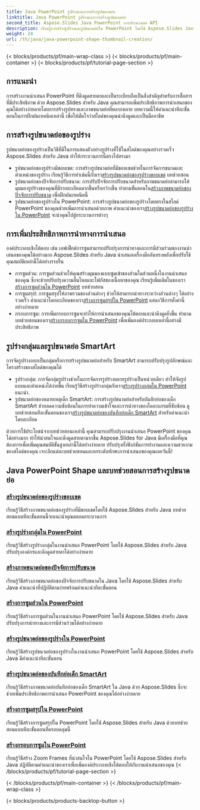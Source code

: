 ```yaml
---
title: Java PowerPoint รูปร่างและการสร้างรูปขนาดย่อ
linktitle: Java PowerPoint รูปร่างและการสร้างรูปขนาดย่อ
second_title: Aspose.Slides Java PowerPoint การประมวลผล API
description: เรียนรู้การสร้างรูปร่างและรูปขนาดย่อใน PowerPoint โดยใช้ Aspose.Slides Java บทช่วยสอนโดยละเอียดเกี่ยวกับการสร้างรูปร่างกลุ่ม การปรับขนาดภาพขนาดย่อ และเอฟเฟกต์การซูม
weight: 24
url: /th/java/java-powerpoint-shape-thumbnail-creation/
---
```


{< blocks/products/pf/main-wrap-class >}
{< blocks/products/pf/main-container >}
{< blocks/products/pf/tutorial-page-section >}

## การแนะนำ

การสร้างงานนำเสนอ PowerPoint ที่ดึงดูดสายตาและเป็นระเบียบถือเป็นสิ่งสำคัญสำหรับการสื่อสารที่มีประสิทธิภาพ ด้วย Aspose.Slides สำหรับ Java คุณสามารถเพิ่มประสิทธิภาพการนำเสนอของคุณได้อย่างง่ายดายโดยการสร้างรูปทรงและภาพขนาดย่อที่หลากหลาย บทความนี้ให้คำแนะนำทีละขั้นตอนในการฝึกฝนเทคนิคเหล่านี้ เพื่อให้มั่นใจว่าสไลด์ของคุณน่าดึงดูดและเป็นมืออาชีพ

## การสร้างรูปขนาดย่อของรูปร่าง

รูปขนาดย่อของรูปร่างเป็นวิธีที่ดีในการแสดงตัวอย่างรูปร่างที่ใช้ในสไลด์ของคุณอย่างรวดเร็ว Aspose.Slides สำหรับ Java ทำให้กระบวนการนี้ตรงไปตรงมา

-  รูปขนาดย่อของรูปร่างมีขอบเขต: การสร้างรูปขนาดย่อที่มีขอบเขตช่วยในการจัดการขนาดและตำแหน่งของรูปร่าง เรียนรู้วิธีการทำเช่นนี้กับเรา[สร้างรูปขนาดย่อของรูปร่างขอบเขต](./create-bounds-shape-thumbnail/) บทช่วยสอน
- รูปขนาดย่อของปัจจัยการปรับขนาด: การปรับปัจจัยการปรับขนาดสำหรับภาพขนาดย่อสามารถให้มุมมองรูปร่างของคุณที่มีรายละเอียดมากขึ้นหรือกว้างขึ้น ทำตามขั้นตอนใน[สร้างภาพขนาดย่อของปัจจัยการปรับขนาด](./create-scaling-factor-thumbnail/) เพื่อฝึกฝนเทคนิคนี้
-  รูปขนาดย่อของรูปร่างใน PowerPoint: การสร้างรูปขนาดย่อของรูปร่างโดยตรงในสไลด์ PowerPoint ของคุณช่วยเพิ่มการนำเสนอด้วยภาพ คำแนะนำของเรา[สร้างรูปขนาดย่อของรูปร่างใน PowerPoint](./create-shape-thumbnail-powerpoint/) จะนำคุณไปสู่กระบวนการต่างๆ

## การเพิ่มประสิทธิภาพการนำทางการนำเสนอ

องค์ประกอบเชิงโต้ตอบ เช่น เอฟเฟ็กต์การซูมสามารถปรับปรุงการนำทางและการมีส่วนร่วมของงานนำเสนอของคุณได้อย่างมาก Aspose.Slides สำหรับ Java นำเสนอเครื่องมืออันทรงพลังเพื่อปรับใช้คุณสมบัติเหล่านี้ได้อย่างราบรื่น

-  การซูมส่วน: การซูมส่วนช่วยให้คุณสร้างมุมมองแบบซูมเข้าของส่วนใดส่วนหนึ่งในงานนำเสนอของคุณ ซึ่งจะช่วยปรับปรุงความลื่นไหลและโฟกัสของเนื้อหาของคุณ เรียนรู้เพิ่มเติมในของเรา[สร้างการซูมส่วนใน PowerPoint](./create-section-zoom-powerpoint/) บทช่วยสอน
- การซูมสรุป: การซูมสรุปให้ภาพรวมของส่วนต่างๆ ช่วยให้สามารถนำทางระหว่างส่วนต่างๆ ได้อย่างรวดเร็ว คำแนะนำโดยละเอียดของเรา[สร้างการซูมสรุปใน PowerPoint](./create-summary-zoom-powerpoint/) แสดงวิธีการตั้งค่านี้อย่างง่ายดาย
-  กรอบการซูม: การเพิ่มกรอบการซูมจะทำให้การนำเสนอของคุณโต้ตอบและน่าดึงดูดยิ่งขึ้น ทำตามบทช่วยสอนของเรา[สร้างกรอบการซูมใน PowerPoint](./create-zoom-frame-powerpoint/) เพื่อเพิ่มองค์ประกอบเหล่านี้อย่างมีประสิทธิภาพ

## รูปร่างกลุ่มและรูปขนาดย่อ SmartArt

การจัดรูปร่างออกเป็นกลุ่มหรือการสร้างรูปขนาดย่อสำหรับ SmartArt สามารถปรับปรุงรูปลักษณ์และโครงสร้างของสไลด์ของคุณได้

-  รูปร่างกลุ่ม: การจัดกลุ่มรูปร่างช่วยในการจัดการรูปร่างหลายรูปร่างเป็นหน่วยเดียว ทำให้จัดรูปแบบและตำแหน่งได้ง่ายขึ้น เรียนรู้วิธีสร้างรูปร่างกลุ่มกับเรา[สร้างรูปร่างกลุ่มใน PowerPoint](./create-group-shape-powerpoint/) แนะนำ.
-  รูปขนาดย่อของหมายเหตุเด็ก SmartArt: การสร้างรูปขนาดย่อสำหรับบันทึกย่อของเด็ก SmartArt ช่วยลดความซับซ้อนในการทำความเข้าใจและการนำทางของไดอะแกรมที่ซับซ้อน ดูบทช่วยสอนทีละขั้นตอนของเรา[สร้างรูปขนาดย่อของบันทึกย่อเด็ก SmartArt](./create-smartart-child-note-thumbnail/) สำหรับคำแนะนำโดยละเอียด

ด้วยการใช้ประโยชน์จากบทช่วยสอนเหล่านี้ คุณสามารถปรับปรุงงานนำเสนอ PowerPoint ของคุณได้อย่างมาก ทำให้น่าสนใจและดึงดูดสายตามากขึ้น Aspose.Slides for Java มีเครื่องมือที่คุณต้องการเพื่อเพิ่มคุณสมบัติขั้นสูงเหล่านี้ได้อย่างง่ายดาย ปรับปรุงทั้งฟังก์ชันการทำงานและความสวยงามของสไลด์ของคุณ เจาะลึกแต่ละบทช่วยสอนและยกระดับทักษะการนำเสนอของคุณเลยวันนี้!
## Java PowerPoint Shape และบทช่วยสอนการสร้างรูปขนาดย่อ
### [สร้างรูปขนาดย่อของรูปร่างขอบเขต](./create-bounds-shape-thumbnail/)
เรียนรู้วิธีสร้างภาพขนาดย่อของรูปร่างที่มีขอบเขตโดยใช้ Aspose.Slides สำหรับ Java บทช่วยสอนแบบทีละขั้นตอนนี้จะแนะนำคุณตลอดกระบวนการ
### [สร้างรูปร่างกลุ่มใน PowerPoint](./create-group-shape-powerpoint/)
เรียนรู้วิธีสร้างรูปร่างกลุ่มในงานนำเสนอ PowerPoint โดยใช้ Aspose.Slides สำหรับ Java ปรับปรุงองค์กรและดึงดูดสายตาได้อย่างง่ายดาย
### [สร้างภาพขนาดย่อของปัจจัยการปรับขนาด](./create-scaling-factor-thumbnail/)
เรียนรู้วิธีสร้างภาพขนาดย่อของปัจจัยการปรับขนาดใน Java โดยใช้ Aspose.Slides สำหรับ Java คำแนะนำที่ปฏิบัติตามง่ายพร้อมคำแนะนำทีละขั้นตอน
### [สร้างการซูมส่วนใน PowerPoint](./create-section-zoom-powerpoint/)
เรียนรู้วิธีสร้างการซูมส่วนในงานนำเสนอ PowerPoint โดยใช้ Aspose.Slides สำหรับ Java ปรับปรุงการนำทางและการมีส่วนร่วมได้อย่างง่ายดาย
### [สร้างรูปขนาดย่อของรูปร่างใน PowerPoint](./create-shape-thumbnail-powerpoint/)
เรียนรู้วิธีสร้างรูปขนาดย่อของรูปร่างในงานนำเสนอ PowerPoint โดยใช้ Aspose.Slides สำหรับ Java มีคำแนะนำทีละขั้นตอน
### [สร้างรูปขนาดย่อของบันทึกย่อเด็ก SmartArt](./create-smartart-child-note-thumbnail/)
เรียนรู้วิธีสร้างภาพขนาดย่อบันทึกย่อของเด็ก SmartArt ใน Java ด้วย Aspose.Slides ซึ่งจะช่วยเพิ่มประสิทธิภาพการนำเสนอ PowerPoint ของคุณได้อย่างง่ายดาย
### [สร้างการซูมสรุปใน PowerPoint](./create-summary-zoom-powerpoint/)
 เรียนรู้วิธีสร้างการซูมสรุปใน PowerPoint โดยใช้ Aspose.Slides สำหรับ Java ด้วยบทช่วยสอนแบบทีละขั้นตอนที่ครอบคลุมนี้
### [สร้างกรอบการซูมใน PowerPoint](./create-zoom-frame-powerpoint/)
เรียนรู้วิธีสร้าง Zoom Frames ที่น่าสนใจใน PowerPoint โดยใช้ Aspose.Slides สำหรับ Java ปฏิบัติตามคำแนะนำของเราเพื่อเพิ่มองค์ประกอบเชิงโต้ตอบให้กับงานนำเสนอของคุณ
{< /blocks/products/pf/tutorial-page-section >}

{< /blocks/products/pf/main-container >}
{< /blocks/products/pf/main-wrap-class >}

{< blocks/products/products-backtop-button >}

